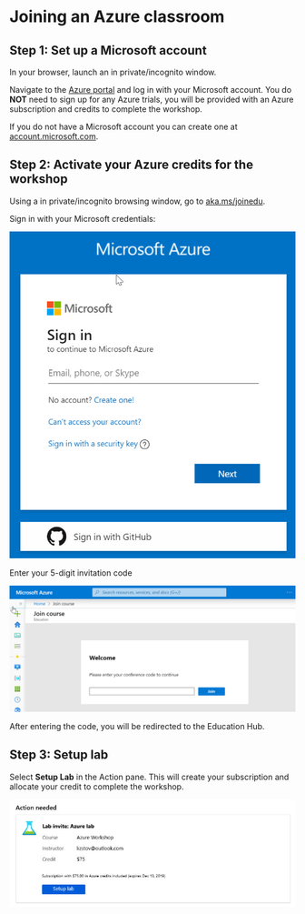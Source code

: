 # Joining an Azure classroom
## Step 1: Set up a Microsoft account
In your browser, launch an in private/incognito window.

Navigate to the [Azure portal](https://portal.azure.com?WT.mc_id=academiccontent-github-cxa) and log in with your Microsoft account. You do **NOT** need to sign up for any Azure trials, you will be provided with an Azure subscription and credits to complete the workshop.

If you do not have a Microsoft account you can create one at [account.microsoft.com](https://account.microsoft.com?WT.mc_id=academiccontent-github-cxa).

## Step 2: Activate your Azure credits for the workshop
Using a in private/incognito browsing window, go to [aka.ms/joinedu](https://aka.ms/joinedu).

Sign in with your Microsoft credentials:

![Edu sign in screen](Images/JoinEduSignIn.jpg)

Enter your 5-digit invitation code

![Enter Conference Code screen](Images/EnterConferenceCode.jpg)

After entering the code, you will be redirected to the Education Hub.

## Step 3: Setup lab
Select **Setup Lab** in the Action pane. This will create your subscription and allocate your credit to complete the workshop.

![Set up Lab screen](Images/SetUpLab.jpg)